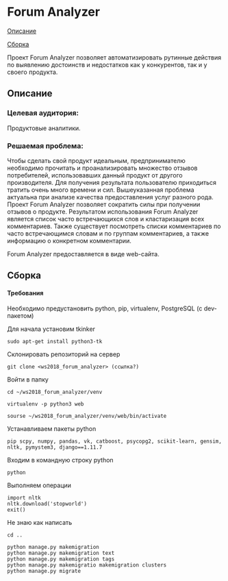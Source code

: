 # Forum Analyzer

[Описание](#%D0%9E%D0%BF%D0%B8%D1%81%D0%B0%D0%BD%D0%B8%D0%B5)

[Сборка](#%D0%A1%D0%B1%D0%BE%D1%80%D0%BA%D0%B0)


Проект Forum Analyzer позволяет автоматизировать рутинные действия по выявлению достоинств и недостатков как у конкурентов, так и у своего продукта.


## Описание

   ### Целевая аудитория: 
   
   Продуктовые аналитики.
   
   ### Решаемая проблема:
   
   Чтобы сделать свой продукт идеальным, предпринимателю необходимо прочитать и проанализировать множество отзывов потребителей, использовавших данный продукт от другого производителя.
   Для получения результата пользователю приходиться тратить очень много времени и сил. 
   Вышеуказанная проблема актуальна при анализе качества предоставления услуг разного рода. 
   Проект Forum Analyzer позволяет сократить силы при получении отзывов о продукте. 
   Результатом использования Forum Analyzer является список часто встречающихся слов и кластаризация всех комментариев. 
   Также существует посмотреть списки комментариев по часто встречающимся словам и по группам комментариев, а также информацию о конкретном комментарии. 

  Forum Analyzer предоставляется в виде web-сайта.

## Сборка

#### Требования

Необходимо предустановить python, pip, virtualenv, PostgreSQL (с dev-пакетом)

Для начала установим tkinker

```
sudo apt-get install python3-tk
```
Склонировать репозиторий на сервер

```
git clone <ws2018_forum_analyzer> (ссылка?)
```

Войти в папку 
```
cd ~/ws2018_forum_analyzer/venv
```

```
virtualenv -p python3 web
```

```
sourse ~/ws2018_forum_analyzer/venv/web/bin/activate
```
Устанавливаем пакеты python
```
pip scpy, numpy, pandas, vk, catboost, psycopg2, scikit-learn, gensim, nltk, pymystem3, django==1.11.7
```
Входим в командную строку python

```
python
```

Выполняем операции 

```
import nltk
nltk.download('stopworld')
exit()
```

Не знаю как написать 

```
cd ..
```

 ```
 python manage.py makemigration
 python manage.py makemigration text
 python manage.py makemigration tags
 python manage.py makemigratio makemigration clusters
 python manage.py migrate
 ```

